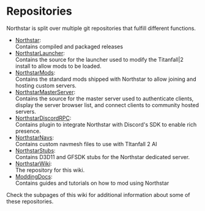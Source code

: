 # Repositories

Northstar is split over multiple git repositories that fulfill different functions.

* [Northstar](https://github.com/R2Northstar/Northstar):\
  Contains compiled and packaged releases
* [NorthstarLauncher](https://github.com/R2Northstar/NorthstarLauncher):\
  Contains the source for the launcher used to modify the Titanfall|2 install to allow mods to be loaded.
* [NorthstarMods](https://github.com/R2Northstar/NorthstarMods):\
  Contains the standard mods shipped with Northstar to allow joining and hosting custom servers.
* [NorthstarMasterServer](https://github.com/R2Northstar/NorthstarMasterServer):\
  Contains the source for the master server used to authenticate clients, display the server browser list, and connect clients to community hosted servers.
* [NorthstarDiscordRPC](https://github.com/R2Northstar/NorthstarDiscordRPC):\
  Contains plugin to integrate Northstar with Discord's SDK to enable rich presence.
* [NorthstarNavs](https://github.com/R2Northstar/NorthstarNavs):\
  Contains custom navmesh files to use with TItanfall 2 AI
* [NorthstarStubs](https://github.com/R2Northstar/NorthstarStubs):\
  Contains D3D11 and GFSDK stubs for the Northstar dedicated server.
* [NorthstarWiki](https://github.com/R2Northstar/NorthstarWiki):\
  The repository for this wiki.
* [ModdingDocs](https://github.com/R2Northstar/ModdingDocs):\
  Contains guides and tutorials on how to mod using Northstar

Check the subpages of this wiki for additional information about some of these repositories.

